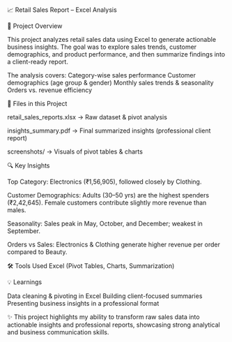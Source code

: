 📈 Retail Sales Report – Excel Analysis

📌 Project Overview

This project analyzes retail sales data using Excel to generate actionable business insights.
The goal was to explore sales trends, customer demographics, and product performance, and then summarize findings into a client-ready report.

The analysis covers:
Category-wise sales performance
Customer demographics (age group & gender)
Monthly sales trends & seasonality
Orders vs. revenue efficiency

📂 Files in this Project

retail_sales_reports.xlsx → Raw dataset & pivot analysis

insights_summary.pdf → Final summarized insights (professional client report)

screenshots/ → Visuals of pivot tables & charts

🔍 Key Insights

Top Category: Electronics (₹1,56,905), followed closely by Clothing.

Customer Demographics:
Adults (30–50 yrs) are the highest spenders (₹2,42,645).
Female customers contribute slightly more revenue than males.

Seasonality: Sales peak in May, October, and December; weakest in September.

Orders vs Sales: Electronics & Clothing generate higher revenue per order compared to Beauty.

🛠 Tools Used
Excel (Pivot Tables, Charts, Summarization)


💡 Learnings

Data cleaning & pivoting in Excel
Building client-focused summaries
Presenting business insights in a professional format

✨ This project highlights my ability to transform raw sales data into actionable insights and professional reports, showcasing strong analytical and business communication skills.
